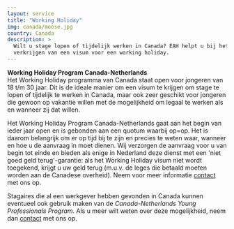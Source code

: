 ```yaml
---
layout: service
title: "Working Holiday"
img: canada/moose.jpg
country: Canada
description: >
  Wilt u stage lopen of tijdelijk werken in Canada? EAH helpt u bij het
  verkrijgen van een visum voor een working holiday.
---
```

<strong>Working Holiday Program Canada-Netherlands</strong><br/>
Het Working Holiday programma van Canada staat open voor jongeren van 18 t/m 30 jaar. Dit is de ideale manier om een visum te krijgen om stage te lopen of tijdelijk te werken in Canada, maar ook zeer geschikt voor jongeren die gewoon op vakantie willen met de mogelijkheid om legaal te werken als en wanneer zij dat willen.

Het Working Holiday Program Canada-Netherlands gaat aan het begin van ieder jaar open en is gebonden aan een quotum waarbij op=op. Het is daarom belangrijk om er op tijd bij te zijn en precies te weten waar, wanneer en hoe u de aanvraag in moet dienen. Wij verzorgen de aanvraag voor u van begin tot einde en bieden als enige in Nederland deze dienst met een 'niet goed geld terug'-garantie: als het Working Holiday visum niet wordt toegekend, krijgt u uw geld terug (m.u.v. de leges die betaald moeten worden aan de Canadese overheid). Neem voor meer informatie <a href="{{ site.baseurl }}/contact">contact</a> met ons op.

Stagaires die al een werkgever hebben gevonden in Canada kunnen eventueel ook gebruik maken van de <i>Canada-Netherlands Young Professionals Program</i>. Als u meer wilt weten over deze mogelijkheid, neem dan <a href="{{ site.baseurl }}/contact">contact</a> met ons op.
